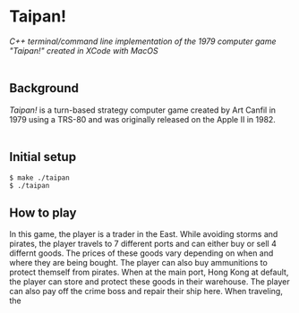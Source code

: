 # Taipan!
*C++ terminal/command line implementation of the 1979 computer game "Taipan!" created in XCode with MacOS* <br><br>

## Background
*Taipan!* is a turn-based strategy computer game created by Art Canfil in 1979 using a TRS-80 and was originally released on the Apple II in 1982.
<br><br>

## Initial setup
```
$ make ./taipan
$ ./taipan
```

## How to play
In this game, the player is a trader in the East. While avoiding storms and pirates, the player travels to 7 different ports and can either buy or sell 4 differnt goods. The prices of these goods vary depending on when and where they are being bought. The player can also buy ammunitions to protect themself from pirates. When at the main port, Hong Kong at default, the player can store and protect these goods in their warehouse. The player can also pay off the crime boss and repair their ship here. When traveling, the
